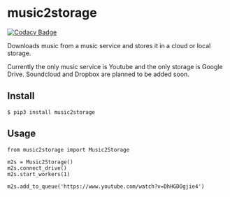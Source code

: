 # music2storage

[![Codacy Badge](https://api.codacy.com/project/badge/Grade/aa5db476dcf6497eb25b1ef66bf81e40)](https://app.codacy.com/app/Radu-Raicea/music2storage?utm_source=github.com&utm_medium=referral&utm_content=Music-Moo/music2storage&utm_campaign=badger)

Downloads music from a music service and stores it in a cloud or local storage.

Currently the only music service is Youtube and the only storage is Google Drive. Soundcloud and Dropbox are planned to be added soon.

## Install
```
$ pip3 install music2storage
```

## Usage
```
from music2storage import Music2Storage

m2s = Music2Storage()
m2s.connect_drive()
m2s.start_workers(1)

m2s.add_to_queue('https://www.youtube.com/watch?v=DhHGDOgjie4')
```